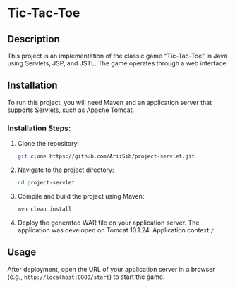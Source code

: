 # Tic-Tac-Toe

## Description
This project is an implementation of the classic game "Tic-Tac-Toe" in Java using Servlets, JSP, and JSTL. The game operates through a web interface.

## Installation
To run this project, you will need Maven and an application server that supports Servlets, such as Apache Tomcat.

### Installation Steps:
1. Clone the repository:
    ```bash
    git clone https://github.com/AriiSib/project-servlet.git
    ```
2. Navigate to the project directory:
    ```bash
    cd project-servlet
    ```
3. Compile and build the project using Maven:
    ```bash
    mvn clean install
    ```
4. Deploy the generated WAR file on your application server.
   The application was developed on Tomcat 10.1.24.
   Application context:`/`

## Usage
After deployment, open the URL of your application server in a browser (e.g., `http://localhost:8080/start`) to start the game.
